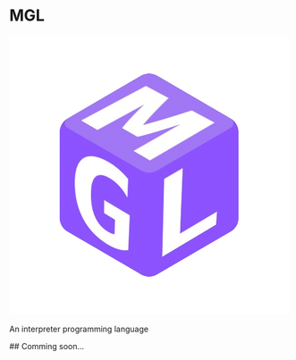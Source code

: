 <h1>MGL</h1>
<img src="logo.png" alt="MGL-Logo"/>
<p>An interpreter programming language</p>
## Comming soon...
